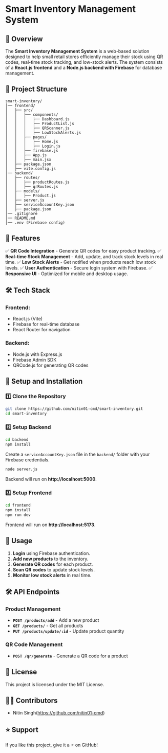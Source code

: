 # Smart Inventory Management System

## 🚀 Overview
The **Smart Inventory Management System** is a web-based solution designed to help small retail stores efficiently manage their stock using QR codes, real-time stock tracking, and low-stock alerts. The system consists of a **React.js frontend** and a **Node.js backend with Firebase** for database management.

## 📂 Project Structure
```
smart-inventory/
│── frontend/
│   ├── src/
│   │   ├── components/
│   │   │   ├── Dashboard.js
│   │   │   ├── ProductList.js
│   │   │   ├── QRScanner.js
│   │   │   ├── LowStockAlerts.js
│   │   ├── pages/
│   │   │   ├── Home.js
│   │   │   ├── Login.js
│   │   ├── firebase.js
│   │   ├── App.js
│   │   ├── main.jsx
│   ├── package.json
│   ├── vite.config.js
│── backend/
│   ├── routes/
│   │   ├── productRoutes.js
│   │   ├── qrRoutes.js
│   ├── models/
│   │   ├── Product.js
│   ├── server.js
│   ├── serviceAccountKey.json
│   ├── package.json
│── .gitignore
│── README.md
│── .env (Firebase config)
```

## 🎯 Features
✅ **QR Code Integration** - Generate QR codes for easy product tracking.
✅ **Real-time Stock Management** - Add, update, and track stock levels in real time.
✅ **Low Stock Alerts** - Get notified when products reach low stock levels.
✅ **User Authentication** - Secure login system with Firebase.
✅ **Responsive UI** - Optimized for mobile and desktop usage.

## 🛠️ Tech Stack
### **Frontend:**
- React.js (Vite)
- Firebase for real-time database
- React Router for navigation

### **Backend:**
- Node.js with Express.js
- Firebase Admin SDK
- QRCode.js for generating QR codes

## 🔧 Setup and Installation
### 1️⃣ Clone the Repository
```sh
git clone https://github.com/nitin01-cmd/smart-inventory.git
cd smart-inventory
```

### 2️⃣ Setup Backend
```sh
cd backend
npm install
```
Create a `serviceAccountKey.json` file in the `backend/` folder with your Firebase credentials.
```sh
node server.js
```
Backend will run on **http://localhost:5000**.

### 3️⃣ Setup Frontend
```sh
cd frontend
npm install
npm run dev
```
Frontend will run on **http://localhost:5173**.

## 🚀 Usage
1. **Login** using Firebase authentication.
2. **Add new products** to the inventory.
3. **Generate QR codes** for each product.
4. **Scan QR codes** to update stock levels.
5. **Monitor low stock alerts** in real time.


## 🛠️ API Endpoints
### Product Management
- **`POST /products/add`** - Add a new product
- **`GET /products/`** - Get all products
- **`PUT /products/update/:id`** - Update product quantity

### QR Code Management
- **`POST /qr/generate`** - Generate a QR code for a product

## 📜 License
This project is licensed under the MIT License.

## 👨‍💻 Contributors
- Nitin Singh(https://github.com/nitin01-cmd)

## ⭐ Support
If you like this project, give it a ⭐ on GitHub!

